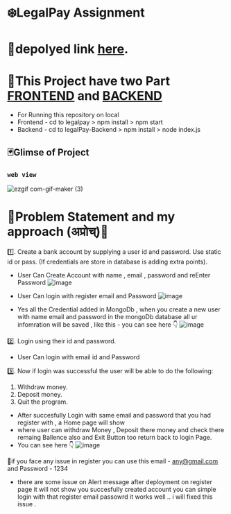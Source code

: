 

# ❄️LegalPay Assignment

# 📌depolyed link  [here](https://legalpay.vercel.app/).


# 🔽This Project have two Part [FRONTEND](https://github.com/abhishekrawe/legalpay) and [BACKEND](https://github.com/abhishekrawe/legalPay-Backend)

- For Running this repository on local 
- Frontend - cd to legalpay > npm install > npm start
- Backend  - cd to legalPay-Backend > npm install > node index.js

## 🃏Glimse of Project

### `web view `  
![ezgif com-gif-maker (3)](https://user-images.githubusercontent.com/65603830/214957369-03780f7f-e98f-4f76-abcf-590b2c0d2d19.gif)

# 🐸Problem Statement and my approach (अप्रोच्‌)🐸

1️⃣. Create a bank account by supplying a user id and password. Use
static id or pass. (If credentials are store in database is adding
extra points).

- User Can Create Account with name , email , password and reEnter Password 
![image](https://user-images.githubusercontent.com/65603830/214945969-ad156fc5-066a-4c39-80c0-423d47f013c4.png)

- User Can login with register email and Password
![image](https://user-images.githubusercontent.com/65603830/214945892-fd707368-4238-4981-9b63-785eddb2f2dd.png)

- Yes all the Credential added in MongoDb , when you create a new user with name email and password 
  in the mongoDb database all ur infomration will be saved , like this - you can see here 👇
  ![image](https://user-images.githubusercontent.com/65603830/214944638-0081e3fa-2a8b-427a-af85-8e4242d2c1a9.png)



2️⃣. Login using their id and password.
- User Can login with email id and Password

3️⃣. Now if login was successful the user will be able to do the following:
1) Withdraw money.
2) Deposit money.
4) Quit the program.

- After succesfully Login with same email and password that you had register with , a Home page will show 
- where user can withdraw Money , Deposit there money and check there remaing Ballence also and Exit Button too return back to login Page.
- You can see here 👇
![image](https://user-images.githubusercontent.com/65603830/214945491-44c2e90d-ae83-43b4-a772-9558000f0389.png)

📌if you face any issue in register you can use this email - any@gmail.com and Password - 1234
 - there are some issue on Alert message after deployment on register page it will not show you succesfully created account 
   you can simple login with that register email passowrd it works well .. i will fixed this issue .

